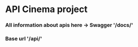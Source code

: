 # API Cinema project

### All information about apis here -> Swagger '/docs/'
### Base url '/api/'


